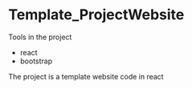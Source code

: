 # Template_ProjectWebsite
Tools in the project
- react
- bootstrap
  
The project is a template website code in react
